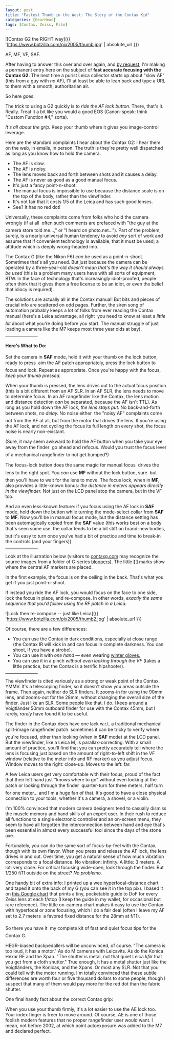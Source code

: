 ```yaml
---
layout: post
title: "Fastest Thumb in the West: The Story of the Contax Kid"
categories: [GearHead]
tags: [Contax, Zeiss, Film]
---
```



![Contax G2 the RIGHT way]({{ 'https://www.botzilla.com/pix2005/thumb.jpg' | absolute_url }})


AF, MF, VF, SAF.

After having to answer this over and over again, and <a href="http://www.apug.org/forums/showthread.php?p=103926#post103926">by request,</a> I'm making a permanent entry here on the subject of <b>fast accurate focusing with the Contax G2.</b> The next time a purist Leica collector starts up about "slow AF" (this from a guy with <i>no</i> AF), I'll at least be able to lean back and type a URL to them with a smooth, authoritarian air.

So here goes:

<!--more-->
The trick to using a G2 quickly is to _ride the AF lock button._ There, that's it. Really. Treat it a bit like you would a good EOS (Canon-speak: think "Custom Function #4," sorta).

<i>It's all about the grip.</i> Keep your thumb where it gives you image-control leverage.

Here are the standard complaints I hear about the Contax G2: I hear them on the web, in emails, in person. The truth is they're pretty well dispatched as long as you know how to hold the camera.

<ul><li>The AF is slow.</li><li>The AF is noisy.</li><li>The lens moves back and forth between shots and it causes a delay.</li><li>The AF is never as good as a good manual focus.</li><li>It's just a fancy point-n-shoot.</li><li>The manual focus is impossible to use because the distance scale is on the top of the body, rather than the viewfinder.</li><li>It's not fair that it costs 1/5 of the Leica and has such good lenses.</li><li>See? It has no red dot!</li></ul>

Universally, these complaints come from folks who hold the camera wrongly (if at all &#151; often such comments are prefaced with "the guy at the camera store told me...," or "I heard on photo.net..."). Part of the problem, surely, is a nearly-universal human tendency to avoid <i>any</i> sort of work and assume that if convenient technology is available, that it must be used; a attitude which is deeply wrong-headed imo.

The Contax G (like the Nikon F6) <i>can</i> be used as a point-n-shoot. Sometimes that's all you need. But just because the camera can be operated by a three-year-old <i>doesn't mean that's the way it should always be used</i> (this is a problem many users have with all sorts of equipment, BTW. In the face of technology that's increasingly idiot-proofed, people often think that it gives them a free license to be an idiot, or even the belief that idiocy is required).

The solutions are actually all in the Contax manual! But bits and pieces of crucial info are scattered on odd pages. Further, the siren song of automation probably keeps a lot of folks from ever reading the Contax manual (here's a Leica advantage, all right &#151; you need to know at least a <i>little bit</i> about what you're doing before you start. The manual struggle of just loading a camera like the M7 keeps most three year olds at bay).

<hr width="20%" align="center">

<h4>Here's What to Do:</h4>

Set the camera in <b>SAF</b> mode, hold it with your thumb on the lock button, ready to press &#151; aim the AF patch appropriately, press the lock button to focus and lock. Repeat as appropriate. Once you're happy with the focus, <i>keep your thumb pressed.</i>

When your thumb is pressed, the lens drives out to the actual focus position (this is a bit different from an AF SLR. In an AF SLR, the lens needs to move to determine focus. In an AF rangefinder like the Contax, the lens motion and distance detection <i>can</i> be separated, because the AF isn't TTL). As long as you hold down the AF lock, <i>the lens stays put.</i> No back-and-forth between shots, <i>no delay.</i> No noise either &#151; the "noisy AF" complaints come not from the AF at all, but from the motor that drives the lens. If you're using the AF lock, and not cycling the focus its full length on every shot, the focus noise is nearly non-existant.

(Sure, it may seem awkward to hold the AF button when you take your eye away from the finder &#151; go ahead and refocus. Would you trust the focus lever of a mechanical rangefinder to not get bumped?)

The focus-lock button does the same magic for manual focus &#151; drives the lens to the right spot. You <i>can</i> use <b>MF</b> without the lock button, sure &#151; but then you'll have to wait for the lens to move.  The focus lock, when in <b>MF,</b> also provides a little-known bonus: <i>the distance in meters appears directly in the viewfinder.</i> Not just on the LCD panel atop the camera, but in the VF too. 

And an even less-known feature: if you focus using the AF lock in <b>SAF</b> mode, hold down the button while turning the mode-select collar from <b>SAF</b> to <b>MF.</b> Now you'll be in manual focus mode, but the distance setting has been automagically copied from the <b>SAF</b> value (this works best on a body that's seen some use &#151; the collar tends to be a bit stiff on brand-new bodies, but it's easy to turn once you've had a bit of practice and time to break-in the controls (and your fingers)).

<hr width="20%" align="center">

Look at the illustration below (visitors to <a href="http://www.contaxg.com">contaxg.com</a> may recognize the source images from a folder of G-series <a href="http://contaxg.com/document.php?id=9315">bloopers</a>). The little <b>[&nbsp;]</b> marks show where the central AF markers are placed.

In the first example, the focus is on the ceiling in the back. That's what you get if you just point-n-shoot.

If instead you ride the AF lock, you would focus on the face to one side, lock the focus in place, and re-compose. In other words, <i>exactly the same sequence that you'd follow using the RF patch in a Leica.</i>



![Lock then re-compose -- just like Leica]({{ 'https://www.botzilla.com/pix2005/thumb2.jpg' | absolute_url }})


Of course, there are a few differences:

<ul><li>You can use the Contax in dark conditions, especially at close range (the Contax IR will kick in and can focus in complete darkness. You can shoot, if you have a strobe).</li><li>You can use it with <i>one hand</i> &#151; even wearing <a href="{{ site.baseurl }}{% post_url 2005-01-21-Another-Slippery-Slope %}">winter gloves.</a></li><li>You can use it in a pinch <i>without even looking through the VF</i> (takes a little practice, but the Contax is a terrific hipshooter).</li></ul>

<hr width="20%" align="center">

The viewfinder is cited variously as a strong or weak point of the Contax. YMMV. It's a telescoping finder, so it doesn't show you areas outside the frame. Then again, neither do SLR finders. It zooms-in for using the 90mm lens, and zooms-out for the 28mm, without changing the overall size of the finder. Just like an SLR. Some people like that. I do. I keep around a Voigtl&auml;nder 50mm outboard finder for use with the Contax 45mm, but I rarely, <i>rarely</i> have found it to be useful.

The finder in the Contax does have one lack w.r.t. a traditional mechanical split-image rangefinder patch &#151; sometimes it can be tricky to verify where you're focused, other than looking (when in <b>SAF</b> mode) at the LCD panel. But the viewfinder, like a Leica M, is parallax-correcting. With a small amount of practice, you'll find that you can pretty accurately tell where the lens is focusing just based on the amount of right-to-left shift in the VF window (relative to the meter info and RF marker) as you adjust focus. Window moves to the right: close-up. Moves to the left: far.

A few Leica users get very comfortable with their focus, proud of the fact that their left hand just "knows where to go" without even looking at the patch or looking through the finder &#151; quarter-turn for three meters, half turn for one meter... and I'm a huge fan of that. It's good to have a close physical connection to your tools, whether it's a camera, a shovel, or a violin.

I'm 100% convinced that modern camera designers tend to casually dismiss the muscle memory and hand skills of an expert user. In their rush to reduce all functions to a single electronic controller and an on-screen menu, they seem to have all forgotten the interconnection between hand and eye that's been essential in almost every successful tool since the days of the stone axe.

Fortunately, you can do the same sort of focus-by-feel with the Contax, though with its own flavor. When you press and release the AF lock, the lens drives in and out. Over time, you get a natural sense of how much vibration corresponds to a focal distance. No vibration: infinity. A little: 3 meters. A lot: very close. For critical focusing wide-open, look through the finder. But 1/250 f/11 outside on the street? <i>No problemo.</i>

One handy bit of extra info: I printed up a wee hyperfocal-distance chart and taped it onto the back of my G (you can see it in the top pix). I based it on <a href="https://docs.google.com/spreadsheets/d/159PD2XGJ66xASOEP6GsePScOd5anhj45rnE65ebopFk/edit?usp=sharing">this Google chart</a> that prints a tiny, pocketable guide to DoF for every Zeiss lens at each f/stop (I keep the guide in my wallet, for occasional but rare reference).  The little on-camera chart makes it easy to use the Contax with hyperfocal or zone focusing, which I do a fair deal (often I leave my AF set to 2.7 meters &#151; a favored fixed distance for the 28mm at f/11).

So there you have it &#151; my complete kit of fast and quiet focus tips for the Contax G.

HEGR-biased backpedallers will be unconvinced, of course. "The camera is too loud, it has a motor." As do M cameras with Leicavits. As do the Konica Hexar RF and the Xpan. "The shutter is metal, not that quiet Leica *kfik* that you get from a cloth shutter." True enough, it has a metal shutter just like the Voigtl&auml;nders, the Konicas, and the Xpans. Or most any SLR. Not that you could tell with the motor running. I'm totally convinced that these subtle differences are worth four or five thousand dollars to some people, though I suspect that many of them would pay more for the red dot than the fabric shutter.

One final handy fact about the correct Contax grip:

When you use your thumb firmly, it's a lot easier to use the AE lock too. Your index finger is freer to move around. Of course, AE is one of those foolish modern features that no proper rangefinder user would want. I mean, not before 2002, at which point autoexposure was added to the M7 and declared  perfect.

